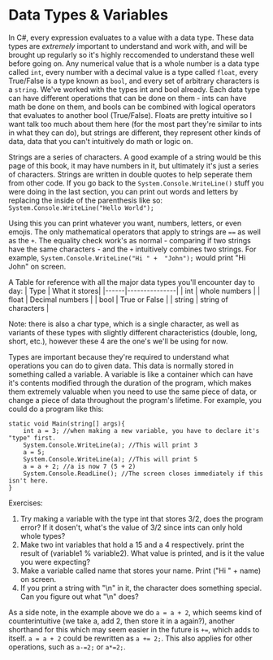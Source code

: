 # Data Types & Variables

In C#, every expression evaluates to a value with a data type. These data types are *extremely* important to understand and work with, and will be brought up regularly so it's highly reccomended to understand these well before going on. Any numerical value that is a whole number is a data type called ``int``, every number with a decimal value is a type called ``float``, every True/False is a type known as ``bool``, and every set of arbitrary characters is a ``string``.  We've worked with the types int and bool already. Each data type can have different operations that can be done on them - ints can have math be done on them, and bools can be combined with logical operators that evaluates to another bool (True/False). Floats are pretty intuitive so I want talk too much about them here (for the most part they're similar to ints in what they can do), but strings are different, they represent other kinds of data, data that you can't intuitively do math or logic on. 

Strings are a series of characters. A good example of a string would be this page of this book, it may have numbers in it, but ultimately it's just a series of characters. Strings are written in double quotes to help seperate them from other code. If you go back to the ``System.Console.WriteLine()`` stuff you were doing in the last section, you can print out words and letters by replacing the inside of the parenthesis like so: ``System.Console.WriteLine("Hello World");``

Using this you can print whatever you want, numbers, letters, or even emojis. The only mathematical operators that apply to strings are ``==`` as well as the ``+``. The equality check work's as normal - comparing if two strings have the same characters - and the ``+`` intuitively combines two strings. For example, ``System.Console.WriteLine("Hi " +  "John");`` would print "Hi John" on screen. 

A Table for reference with all the major data types you'll encounter day to day:
| Type | What it stores|
|------|---------------|
| int | whole numbers |
| float | Decimal numbers |
| bool | True or False |
| string | string of characters |

Note: there is also a char type, which is a single character, as well as variants of these types with slightly different characteristics (double, long, short, etc.), however these 4 are the one's we'll be using for now. 

Types are important because they're required to understand what operations you can do to given data. This data is normally stored in something called a variable. A variable is like a container which can have it's contents modified through the duration of the program, which makes them extremely valuable when you need to use the same piece of data, or change a piece of data throughout the program's lifetime. For example, you could do a program like this:

```CSharp 
static void Main(string[] args){
    int a = 3; //when making a new variable, you have to declare it's "type" first.
    System.Console.WriteLine(a); //This will print 3
    a = 5;
    System.Console.WriteLine(a); //This will print 5
    a = a + 2; //a is now 7 (5 + 2)
    System.Console.ReadLine(); //The screen closes immediately if this isn't here.
} 
```
Exercises:

1. Try making a variable with the type int that stores 3/2, does the program error? If it dosen't, what's the value of 3/2 since ints can only hold whole types? 
2. Make two int variables that hold a 15 and a 4 respectively. print the result of (variable1 % variable2). What value is printed, and is it the value you were expecting?
3. Make a variable called name that stores your name. Print ("Hi " + name) on screen.
4. If you print a string with "\n" in it, the character does something special. Can you figure out what "\n" does? 

As a side note, in the example above we do ``a = a + 2``, which seems kind of counterintuitive (we take a, add 2, then store it in a again?), another shorthand for this which may seem easier in the future is ``+=``, which adds to itself.
``a = a + 2`` could be rewritten as ``a += 2;``. This also applies for other operations, such as ``a-=2;`` or ``a*=2;``. 
